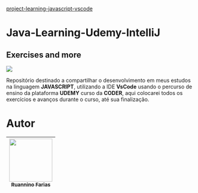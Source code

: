 [project-learning-javascript-vscode](https://user-images.githubusercontent.com/105193525/203889797-a2939989-16cb-4fa6-86da-7c57bd59a4de.jpg)

<h1 aling="center"> Java-Learning-Udemy-IntelliJ </h1>
<h2 aling="center"> Exercises and more </h2>
<p aling="center">
<img src="http://img.shields.io/static/v1?label=STATUS&message=EM%20DESENVOLVIMENTO&color=GREEN&style=for-![Uploading project-learning-javascript-vscode.jpg…]()
the-badge"/>
</p>

Repositório destinado a compartilhar o desenvolvimento em meus estudos na linguagem **JAVASCRIPT**, utilizando a IDE **VsCode** usando o percurso de ensino da plataforma **UDEMY** curso da **CODER**, aqui colocarei todos os exercícios e avanços durante o curso, até sua finalização.


# Autor

| [<img src="https://avatars.githubusercontent.com/u/105193525?v=4" width=115><br><sub>Ruannino Farias</sub>](https://github.com/ruannino) 
| :---: |
